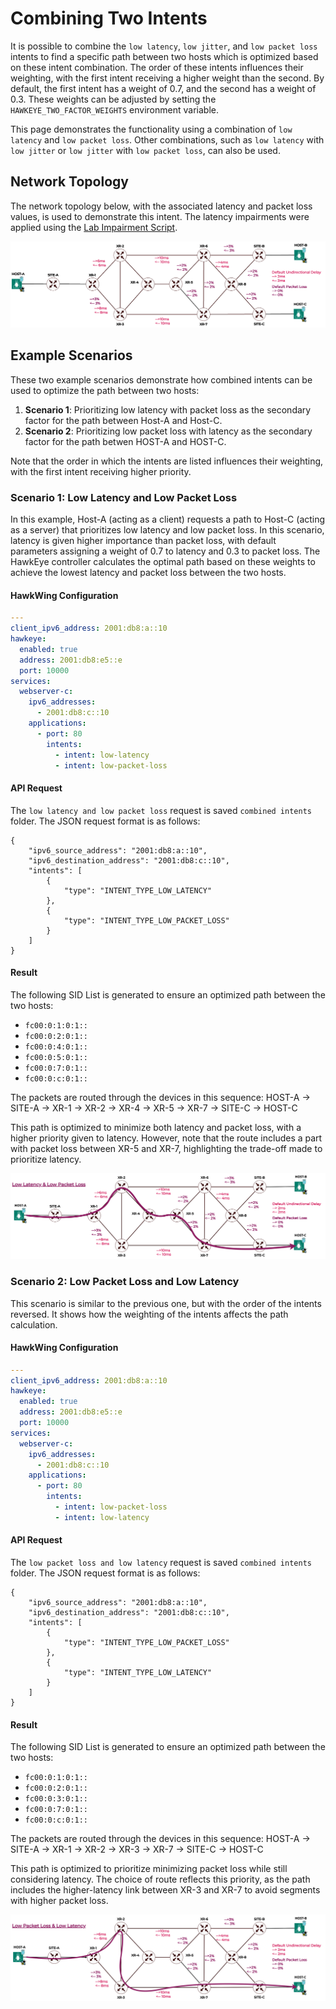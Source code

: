 # Combining Two Intents
It is possible to combine the `low latency`, `low jitter`, and `low packet loss` intents to find a specific path between two hosts which is optimized based on these intent combination. The order of these intents influences their weighting, with the first intent receiving a higher weight than the second. By default, the first intent has a weight of 0.7, and the second has a weight of 0.3. These weights can be adjusted by setting the `HAWKEYE_TWO_FACTOR_WEIGHTS` environment variable.

This page demonstrates the functionality using a combination of `low latency` and `low packet loss`. Other combinations, such as `low latency` with `low jitter` or `low jitter` with `low packet loss`, can also be used.

## Network Topology

The network topology below, with the associated latency and packet loss values, is used to demonstrate this intent. The latency impairments were applied using the [Lab Impairment Script](https://github.com/hawkv6/network/blob/main/docs/network.md#lab-impairments-scripts).


![Hawkv6 Network with Latency and Packet Loss Impairments](../../images/hawkv6-network-packet-loss-delay.drawio.png)

## Example Scenarios

These two example scenarios demonstrate how combined intents can be used to optimize the path between two hosts:

1. **Scenario 1**: Prioritizing low latency with packet loss as the secondary factor for the path between Host-A and Host-C.
2. **Scenario 2**: Prioritizing low packet loss with latency as the secondary factor for the path betwen HOST-A and HOST-C.

Note that the order in which the intents are listed influences their weighting, with the first intent receiving higher priority.


### Scenario 1:  Low Latency and Low Packet Loss

In this example, Host-A (acting as a client) requests a path to Host-C (acting as a server) that prioritizes low latency and low packet loss. In this scenario, latency is given higher importance than packet loss, with default parameters assigning a weight of 0.7 to latency and 0.3 to packet loss. The HawkEye controller calculates the optimal path based on these weights to achieve the lowest latency and packet loss between the two hosts.


#### HawkWing Configuration
```yaml
---
client_ipv6_address: 2001:db8:a::10
hawkeye:
  enabled: true
  address: 2001:db8:e5::e
  port: 10000
services:
  webserver-c:
    ipv6_addresses:
      - 2001:db8:c::10
    applications:
      - port: 80
        intents:
          - intent: low-latency
          - intent: low-packet-loss
```

#### API Request
The `low latency and low packet loss` request is saved `combined intents` folder. The JSON request format is as follows:
```
{
    "ipv6_source_address": "2001:db8:a::10",
    "ipv6_destination_address": "2001:db8:c::10",
    "intents": [
        {
            "type": "INTENT_TYPE_LOW_LATENCY"
        },
        {
            "type": "INTENT_TYPE_LOW_PACKET_LOSS"
        }
    ]
}
```

#### Result

The following SID List is generated to ensure an optimized path between the two hosts:

- `fc00:0:1:0:1::`
- `fc00:0:2:0:1::`
- `fc00:0:4:0:1::`
- `fc00:0:5:0:1::`
- `fc00:0:7:0:1::`
- `fc00:0:c:0:1::`

The packets are routed through the devices in this sequence:
HOST-A -> SITE-A -> XR-1 -> XR-2 -> XR-4 -> XR-5 -> XR-7 -> SITE-C -> HOST-C

This path is optimized to minimize both latency and packet loss, with a higher priority given to latency. However, note that the route includes a part with packet loss between XR-5 and XR-7, highlighting the trade-off made to prioritize latency.

![Low Latency and Low Packet Loss Path](../../images/hawkv6-low-latency-low-loss-intent.drawio.svg)


### Scenario 2: Low Packet Loss and Low Latency
This scenario is similar to the previous one, but with the order of the intents reversed. It shows how the weighting of the intents affects the path calculation.

#### HawkWing Configuration
```yaml
---
client_ipv6_address: 2001:db8:a::10
hawkeye:
  enabled: true
  address: 2001:db8:e5::e
  port: 10000
services:
  webserver-c:
    ipv6_addresses:
      - 2001:db8:c::10
    applications:
      - port: 80
        intents:
          - intent: low-packet-loss
          - intent: low-latency
```

#### API Request
The `low packet loss and low latency` request is saved `combined intents` folder. The JSON request format is as follows:
```
{
    "ipv6_source_address": "2001:db8:a::10",
    "ipv6_destination_address": "2001:db8:c::10",
    "intents": [
        {
            "type": "INTENT_TYPE_LOW_PACKET_LOSS"
        },
        {
            "type": "INTENT_TYPE_LOW_LATENCY"
        }
    ]
}
```

#### Result

The following SID List is generated to ensure an optimized path between the two hosts:

- `fc00:0:1:0:1::`
- `fc00:0:2:0:1::`
- `fc00:0:3:0:1::`
- `fc00:0:7:0:1::`
- `fc00:0:c:0:1::`

The packets are routed through the devices in this sequence:
HOST-A -> SITE-A -> XR-1 -> XR-2 -> XR-3 -> XR-7 -> SITE-C -> HOST-C

This path is optimized to prioritize minimizing packet loss while still considering latency. The choice of route reflects this priority, as the path includes the higher-latency link between XR-3 and XR-7 to avoid segments with higher packet loss.

![Low Low Packet Loss and Low Latency Path](../../images/hawkv6-low-loss-low-latency-intent.drawio.svg)

